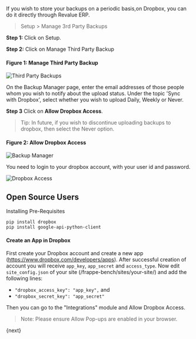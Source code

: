 If you wish to store your backups on a periodic basis,on Dropbox, you can do
it directly through Revalue ERP.

> Setup > Manage 3rd Party Backups

__Step 1:__ Click on Setup.

__Step 2:__ Click on Manage Third Party Backup

#### Figure 1: Manage Third Party Backup

![Third Party Backups]({{docs_base_url}}/assets/old_images/erpnext/third-party-backups.png)

On the Backup Manager page, enter the email addresses of those people whom you
wish to notify about the upload status. Under the topic 'Sync with Dropbox',
select whether you wish to upload Daily, Weekly or Never. 

__Step 3__ Click on **Allow Dropbox Access**.

> Tip: In future, if you wish to discontinue uploading backups to dropbox,
then select the Never option.

#### Figure 2: Allow Dropbox Access

![Backup Manager]({{docs_base_url}}/assets/old_images/erpnext/backup-manager.png)

You need to login to your dropbox account, with your user id and password.

![Dropbox Access]({{docs_base_url}}/assets/old_images/erpnext/dropbox-access.png)

## Open Source Users

Installing Pre-Requisites

    
    
    pip install dropbox
    pip install google-api-python-client
    

  

#### Create an App in Dropbox

First create your Dropbox account and create a new app (https://www.dropbox.com/developers/apps).
After successful creation of account you will receive `app_key`, `app_secret` and `access_type`. Now edit `site_config.json` of your site (/frappe-bench/sites/your-site/) and add the following lines:
- `"dropbox_access_key": "app_key",` and 
- `"dropbox_secret_key": "app_secret"`

Then you can go to the "Integrations" module and Allow Dropbox Access.

> Note: Please ensure Allow Pop-ups are enabled in your browser.

{next}
